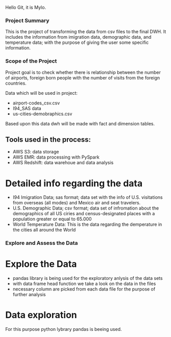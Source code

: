 Hello Git, it is Mylo.

### Project Summary

This is the project of transforming the data from csv files to the final DWH. It includes the information from imigration data, demographic data, and temperature data; with the purpose of giving the user some specific information.

### Scope of the Project

Project goal is to check whether there is relationship between the number of airports, foreign born people with the number of visits from the foreign countries.

Data which will be used in project:
- airport-codes_csv.csv
- I94_SAS data
- us-cities-demobraphics.csv

Based upon this data dwh will be made with fact and dimension tables.

## Tools used in the process:
- AWS S3: data storage
- AWS EMR: data processing with PySpark
- AWS Redshift: data warehoue and data analysis

# Detailed info regarding the data
- I94 Imigration Data; sas format; data set with the info of U.S. visitations from overseas (all modes) and Mexico air and seat travelers.
- U.S. Demographic Data; csv format; data set of infromation about the demographics of all US ciries and census-designated places with a population greater or equal to 65.000
- World Temperature Data: This is the data regarding the demperature in the cities all around the World

### Explore and Assess the Data

# Explore the Data
- pandas library is being used for the exploratory anlysis of the data sets
- with data frame head function we take a look on the data in the files
- necessary column are picked from each data file for the purpose of further analysis

# Data exploration

For this purpose python lybrary pandas is beeing used.






